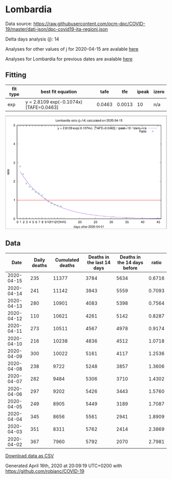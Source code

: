 # Lombardia

Data source: https://raw.githubusercontent.com/pcm-dpc/COVID-19/master/dati-json/dpc-covid19-ita-regioni.json

Delta days analysis (j): 14

Analyses for other values of j for 2020-04-15 are avalable [here](../2020-04-15/README.md)

Analyses for Lombardia for previous dates are avalable [here](../README.md)

## Fitting 
|fit type|best fit equation|tafe|tfe|ipeak|izero|
|-------|-----|--------|------|---|---|
|exp|y = 2.8109 exp(-0.1074x)  [TAFE=0.0463]|0.0463|0.0013|10|n/a|

![Plot](COVID-19_lombardia_j14_2020-04-15.png)

## Data
|Date|Daily deaths|Cumulated deaths|Deaths in the last 14 days|Deaths in the 14 days before|ratio|
|----|----------|-----------|-------|--------------------|-----|
|2020-04-15|235|11377|3784|5634|0.6716|
|2020-04-14|241|11142|3943|5559|0.7093|
|2020-04-13|280|10901|4083|5398|0.7564|
|2020-04-12|110|10621|4261|5142|0.8287|
|2020-04-11|273|10511|4567|4978|0.9174|
|2020-04-10|216|10238|4836|4512|1.0718|
|2020-04-09|300|10022|5161|4117|1.2536|
|2020-04-08|238|9722|5248|3857|1.3606|
|2020-04-07|282|9484|5306|3710|1.4302|
|2020-04-06|297|9202|5426|3443|1.5760|
|2020-04-05|249|8905|5449|3189|1.7087|
|2020-04-04|345|8656|5561|2941|1.8909|
|2020-04-03|351|8311|5762|2414|2.3869|
|2020-04-02|367|7960|5792|2070|2.7981|

[Download data as CSV](COVID-19_lombardia_j14_2020-04-15.csv)

Generated April 16th, 2020 at 20:09:19 UTC+0200 with https://github.com/robianc/COVID-19
